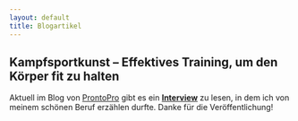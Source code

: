 ```yaml
---
layout: default
title: Blogartikel
---
```

## Kampfsportkunst – Effektives Training, um den Körper fit zu halten

<p>Aktuell im Blog von <a href="https://www.prontopro.ch/de/" target="_blank" rel="follow">ProntoPro</a> gibt es ein <a href="https://www.prontopro.ch/de/blog/kampfsportkunst-effektives-training-um-den-koerper-fit-zu-halten/" target="_blank" rel="follow"><strong>Interview</strong></a> zu lesen, in dem ich von meinem schönen Beruf erzählen durfte. Danke für die Veröffentlichung!</p>



